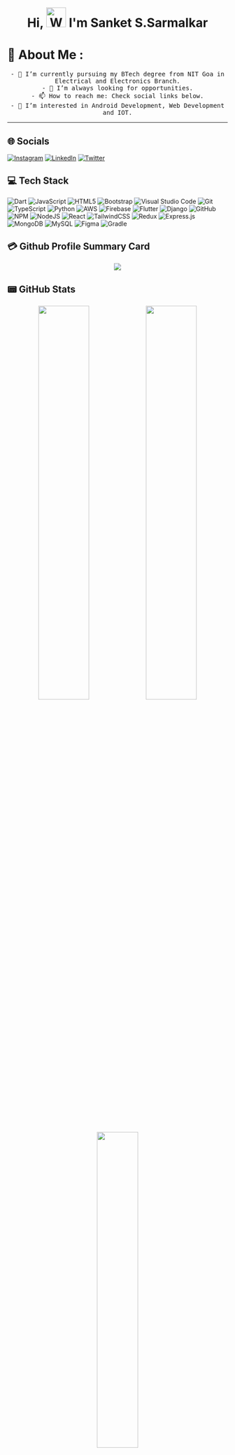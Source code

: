 <h1 align="center"> Hi, <img src="https://raw.githubusercontent.com/nixin72/nixin72/master/wave.gif" 
         alt="Waving hand animated gif"
         height="45"
         width="45" /> I'm Sanket S.Sarmalkar</h1>

# 💫 About Me :

<p align="center">
    <samp>
        - 🔭 I’m currently pursuing my BTech degree from NIT Goa in Electrical and Electronics Branch.
    </samp>
    </br>
    <samp>
        - 👯 I’m always looking for opportunities.
    </samp>
    </br>
    <samp>
        - 📫 How to reach me: Check social links below.
    </samp>
    </br>
    <samp>
        - 👀 I’m interested in Android Development, Web Development and IOT.
    </samp>
</p>

<hr>

## 🌐 Socials
[![Instagram](https://img.shields.io/badge/Instagram-E4405F?style=for-the-badge&logo=instagram&logoColor=white)](https://instagram.com/sarmalkar.s.a.n.k.e.t) [![LinkedIn](https://img.shields.io/badge/LinkedIn-0077B5?style=for-the-badge&logo=linkedin&logoColor=white)](https://www.linkedin.com/in/sanket-sarmalkar-ba0b7a205/) [![Twitter](https://img.shields.io/twitter/follow/SanketSarmalkar?logo=Twitter&style=for-the-badge)](https://twitter.com/SanketSarmalkar)

<!-- 
[![Medium](https://img.shields.io/badge/Medium-12100E?style=for-the-badge&logo=medium&logoColor=white)](#link) [![Reddit](https://img.shields.io/badge/Reddit-FF4500?style=for-the-badge&logo=reddit&logoColor=white)](#link) [![YouTube](https://img.shields.io/badge/YouTube-FF0000?style=for-the-badge&logo=youtube&logoColor=white)](#link)  -->

## 💻 Tech Stack
![Dart](https://img.shields.io/badge/dart-%230175C2.svg?style=for-the-badge&logo=dart&logoColor=white) ![JavaScript](https://img.shields.io/badge/javascript-%23323330.svg?style=for-the-badge&logo=javascript&logoColor=%23F7DF1E) ![HTML5](https://img.shields.io/badge/html5-%23E34F26.svg?style=for-the-badge&logo=html5&logoColor=white) ![Bootstrap](https://img.shields.io/badge/bootstrap-%23563D7C.svg?style=for-the-badge&logo=bootstrap&logoColor=white) ![Visual Studio Code](https://img.shields.io/badge/VisualStudioCode-0078d7.svg?style=for-the-badge&logo=visual-studio-code&logoColor=white) ![Git](https://img.shields.io/badge/git-%23F05033.svg?style=for-the-badge&logo=git&logoColor=white) ![TypeScript](https://img.shields.io/badge/typescript-%23007ACC.svg?style=for-the-badge&logo=typescript&logoColor=white) ![Python](https://img.shields.io/badge/python-3670A0?style=for-the-badge&logo=python&logoColor=ffdd54) ![AWS](https://img.shields.io/badge/AWS-%23FF9900.svg?style=for-the-badge&logo=amazon-aws&logoColor=white) ![Firebase](https://img.shields.io/badge/firebase-%23039BE5.svg?style=for-the-badge&logo=firebase) ![Flutter](https://img.shields.io/badge/Flutter-%2302569B.svg?style=for-the-badge&logo=Flutter&logoColor=white) ![Django](https://img.shields.io/badge/django-%23092E20.svg?style=for-the-badge&logo=django&logoColor=white) ![GitHub](https://img.shields.io/badge/github-%23121011.svg?style=for-the-badge&logo=github&logoColor=white) ![NPM](https://img.shields.io/badge/NPM-%23000000.svg?style=for-the-badge&logo=npm&logoColor=white) ![NodeJS](https://img.shields.io/badge/node.js-6DA55F?style=for-the-badge&logo=node.js&logoColor=white) ![React](https://img.shields.io/badge/react-%2320232a.svg?style=for-the-badge&logo=react&logoColor=%2361DAFB) ![TailwindCSS](https://img.shields.io/badge/tailwindcss-%2338B2AC.svg?style=for-the-badge&logo=tailwind-css&logoColor=white) ![Redux](https://img.shields.io/badge/redux-%23593d88.svg?style=for-the-badge&logo=redux&logoColor=white) ![Express.js](https://img.shields.io/badge/express.js-%23404d59.svg?style=for-the-badge&logo=express&logoColor=%2361DAFB) ![MongoDB](https://img.shields.io/badge/MongoDB-%234ea94b.svg?style=for-the-badge&logo=mongodb&logoColor=white) ![MySQL](https://img.shields.io/badge/mysql-%2300f.svg?style=for-the-badge&logo=mysql&logoColor=white) ![Figma](https://img.shields.io/badge/figma-%23F24E1E.svg?style=for-the-badge&logo=figma&logoColor=white) ![Gradle](https://img.shields.io/badge/Gradle-02303A.svg?style=for-the-badge&logo=Gradle&logoColor=white)


<!-- ## 📈 Activity Graph
<p align="center">
	<img src="https://activity-graph.herokuapp.com/graph?username=SanketSarmalkar&theme=minimal"/>
</p> -->

## 💳 Github Profile Summary Card
<p align="center">
  <img src="https://github-profile-summary-cards.vercel.app/api/cards/profile-details?username=SanketSarmalkar&theme=vue"/>
</p>

## 📟 GitHub Stats
<p align="center">
	<img width="48%" src="https://github-readme-stats.vercel.app/api?username=SanketSarmalkar&show_icons=true&theme=vue" />
	<img width="48%" src="https://github-readme-streak-stats.herokuapp.com/?user=SanketSarmalkar&theme=vue" />
</p>

<p align="center">
    <img width="43%" src="https://github-readme-stats.vercel.app/api/top-langs/?username=SanketSarmalkar&layout=compact&theme=vue" />
</p>

### ✍️Random Dev Quote
![](https://quotes-github-readme.vercel.app/api?type=horizontal&theme=vue)

---
<!-- <a href="https://visitcount.itsvg.in">
  <img src="https://visitcount.itsvg.in/api?id=SanketSarmalkar&label=Profile%20Views&color=0&icon=0&pretty=true" />
</a> -->